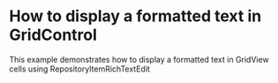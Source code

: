 # How to display a formatted text in GridControl


<p>This example demonstrates how to display a formatted text in GridView cells using RepositoryItemRichTextEdit</p>

<br/>


